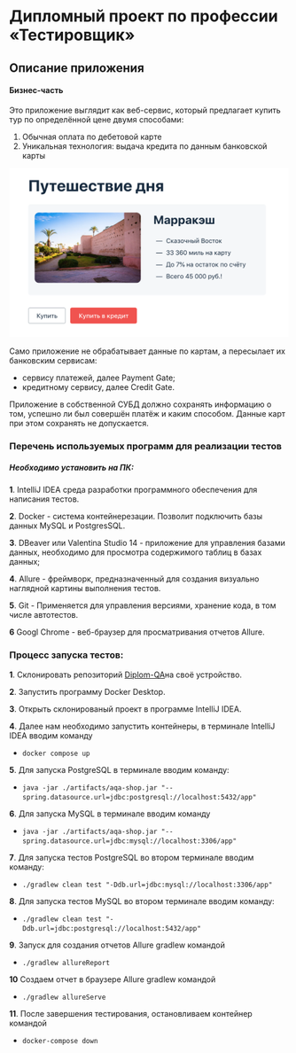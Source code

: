 # Дипломный проект по профессии «Тестировщик»


## Описание приложения

#### Бизнес-часть

Это приложение выглядит как веб-сервис, который предлагает купить тур по определённой цене двумя способами:

1. Обычная оплата по дебетовой карте
2. Уникальная технология: выдача кредита по данным банковской карты

![service.png](pic/service.png)

Само приложение не обрабатывает данные по картам, а пересылает их банковским сервисам:

- сервису платежей, далее Payment Gate;
- кредитному сервису, далее Credit Gate.

Приложение в собственной СУБД должно сохранять информацию о том, успешно ли был совершён платёж и каким способом. Данные карт при этом сохранять не допускается.

### Перечень используемых программ для реализации тестов

##### Необходимо установить на ПК:

**1**. IntelliJ IDEA среда разработки программного обеспечения для написания тестов.

**2**. Docker - система контейнерезации. Позволит подключить базы данных MySQL и PostgresSQL.

**3**. DBeaver или Valentina Studio 14 - приложение для управления базами данных, необходимо для просмотра содержимого таблиц в базах данных;

**4**. Allure - фреймворк, предназначенный для создания визуально наглядной картины выполнения тестов.

**5**. Git - Применяется для управления версиями, хранение кода, в том числе автотестов.

**6** Googl Chrome - веб-браузер для просматривания отчетов Allure.



 ### Процеcc запуска тестов:

**1**. Склонировать репозиторий [Diplom-QA](https://github.com/Katkutia/Dilpom-QA/)на своё устройство.

**2**. Запустить программу Docker Desktop.

**3**. Открыть склонированый проект в программе IntelliJ IDEA.

**4**. Далее нам необходимо запустить контейнеры, в терминале IntelliJ IDEA вводим команду
   - ```docker compose up ```

**5**. Для запуска PostgreSQL в терминале вводим команду:
   - ```java -jar ./artifacts/aqa-shop.jar "--spring.datasource.url=jdbc:postgresql://localhost:5432/app"``` 

**6**. Для запуска MySQL в терминале вводим команду
   - ```java -jar ./artifacts/aqa-shop.jar "--spring.datasource.url=jdbc:mysql://localhost:3306/app"```

**7**. Для запуска тестов PostgreSQL во втором терминале вводим команду:
   - ```./gradlew clean test "-Ddb.url=jdbc:mysql://localhost:3306/app" ``` 

**8**. Для запуска тестов MySQL во втором терминале вводим команду:
   - ```./gradlew clean test "-Ddb.url=jdbc:postgresql://localhost:5432/app" ```

**9**. Запуск для создания отчетов Allure gradlew командой
   - ```./gradlew allureReport```

**10** Создаем отчет в браузере Allure gradlew командой
   - ```./gradlew allureServe```

**11**. После завершения тестирования, остановливаем контейнер командой 
   - ```docker-compose down```

